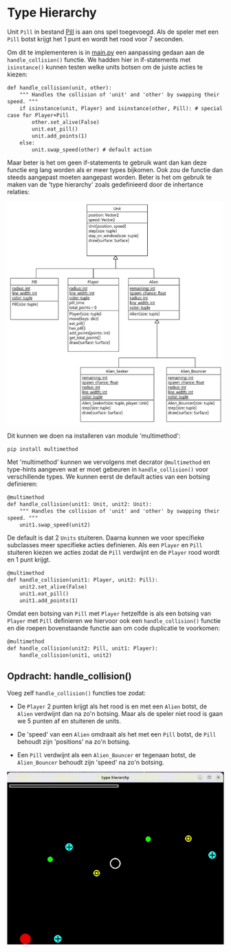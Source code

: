 # Type Hierarchy

Unit `Pill` in bestand [Pill](Pill.py) is aan ons spel toegevoegd. Als
de speler met een `Pill` botst krijgt het 1 punt en wordt het rood
voor 7 seconden. 

Om dit te implementeren is in [main.py](main.py) een aanpassing gedaan
aan de `handle_collision()` functie. We hadden hier in if-statements
met `isinstance()` kunnen testen welke units botsen om de juiste
acties te kiezen:

    def handle_collision(unit, other):
        """ Handles the collision of 'unit' and 'other' by swapping their speed. """ 
        if isinstance(unit, Player) and isinstance(other, Pill): # special case for Player+Pill
            other.set_alive(False)
            unit.eat_pill()
            unit.add_points(1)
        else:
            unit.swap_speed(other) # default action

Maar beter is het om geen if-statements te gebruik want dan kan deze
functie erg lang worden als er meer types bijkomen. Ook zou de functie
dan steeds aangepast moeten aangepast worden. Beter is het om gebruik
te maken van de 'type hierarchy' zoals gedefinieerd door de inhertance
relaties:

![type_hierarchy.png](type_hierarchy.png)

Dit kunnen we doen na installeren van module 'multimethod':

    pip install multimethod
    
Met 'multimethod' kunnen we vervolgens met decrator `@multimethod` en
type-hints aangeven wat er moet gebeuren in `handle_collision()` voor
verschillende types. We kunnen eerst de default acties van een
botsing definieren:
    
    @multimethod
    def handle_collision(unit1: Unit, unit2: Unit):
        """ Handles the collision of 'unit' and 'other' by swapping their speed. """ 
        unit1.swap_speed(unit2)
        
De default is dat 2 `Units` stuiteren. Daarna kunnen we voor
specifieke subclasses meer specifieke acties definieren. Als een
`Player` en `Pill` stuiteren kiezen we acties zodat de `Pill` verdwijnt
en de `Player` rood wordt en 1 punt krijgt.
        
    @multimethod    
    def handle_collision(unit1: Player, unit2: Pill):
        unit2.set_alive(False)
        unit1.eat_pill()
        unit1.add_points(1)

Omdat een botsing van `Pill` met `Player` hetzelfde is als een botsing
van `Player` met `Pill` definieren we hiervoor ook een
`handle_collision()` functie en die roepen bovenstaande functie aan om
code duplicatie te voorkomen:

    @multimethod
    def handle_collision(unit2: Pill, unit1: Player):
        handle_collision(unit1, unit2)
        
## Opdracht: handle_collision()

Voeg zelf `handle_collision()` functies toe zodat:

- De `Player` 2 punten krijgt als het rood is en met een `Alien`
  botst, de `Alien` verdwijnt dan na zo'n botsing. Maar als de speler
  niet rood is gaan we 5 punten af en stuiteren de units.

- De 'speed' van een `Alien` omdraait als het met een `Pill` botst, de
  `Pill` behoudt zijn 'positions' na zo'n botsing.
  
- Een `Pill` verdwijnt als een `Alien_Bouncer` er tegenaan botst, de
  `Alien_Bouncer` behoudt zijn 'speed' na zo'n botsing.

![type_hierarchy.gif](type_hierarchy.gif)
